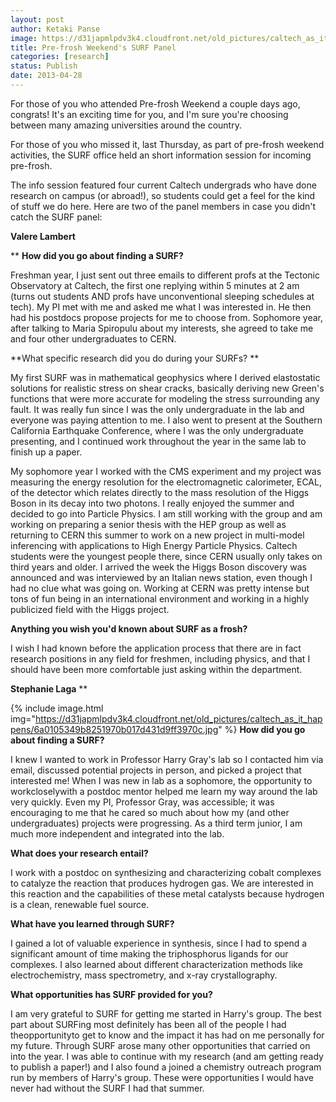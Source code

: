 ```yaml
---
layout: post
author: Ketaki Panse
image: https://d31japmlpdv3k4.cloudfront.net/old_pictures/caltech_as_it_happens/6a0105349b8251970b017eea91fc65970d.jpg
title: Pre-frosh Weekend's SURF Panel 
categories: [research]
status: Publish
date: 2013-04-28
---
```



For those of you who attended Pre-frosh Weekend a couple days ago, congrats! It's an exciting time for you, and I'm sure you're choosing between many amazing universities around the country.

For those of you who missed it, last Thursday, as part of pre-frosh weekend activities, the SURF office held an short information session for incoming pre-frosh.

The info session featured four current Caltech undergrads who have done research on campus (or abroad!), so students could get a feel for the kind of stuff we do here. Here are two of the panel members in case you didn't catch the SURF panel:

**﻿Valere Lambert**

**
**How did you go about finding a SURF?** 

Freshman year, I just sent out three emails to different profs at the Tectonic Observatory at Caltech, the first one replying within 5 minutes at 2 am (turns out students AND profs have unconventional sleeping schedules at tech). My PI met with me and asked me what I was interested in. He then had his postdocs propose projects for me to choose from. Sophomore year, after talking to Maria Spiropulu about my interests, she agreed to take me and four other undergraduates to CERN.

**What specific research did you do during your SURFs? **

My first SURF
 was in mathematical geophysics where I derived elastostatic solutions 
for realistic stress on shear cracks, basically deriving new Green's 
functions that were more accurate for modeling the stress surrounding 
any fault. It was really fun since I was the only undergraduate in the 
lab and everyone was paying attention to me. I also went to present at 
the Southern California Earthquake Conference, where I was the only 
undergraduate presenting, and I continued work throughout the year in 
the same lab to finish up a paper.

My sophomore year I
 worked with the CMS experiment and my project was measuring the energy 
resolution for the electromagnetic calorimeter, ECAL, of the detector 
which relates directly to the mass resolution of the Higgs Boson in its 
decay into two photons. I really enjoyed the summer and decided to go 
into Particle Physics. I am still working with the group and am working 
on preparing a senior thesis with the HEP group as well as returning to 
CERN this summer to work on a new project in multi-model inferencing 
with applications to High Energy Particle Physics. Caltech students were the
 youngest people there, since CERN usually only takes on third years and older. I arrived the week the 
Higgs Boson discovery was announced and was interviewed by an Italian 
news station, even though I had no clue what was going on. Working at 
CERN was pretty intense but tons of fun being in an international 
environment and working in a highly publicized field with the Higgs 
project.

**Anything you wish you'd known about SURF as a frosh?**

I wish I had known before the application 
process that there are in fact research positions in any field for 
freshmen, including physics, and that I should have been more 
comfortable just asking within the department.

**Stephanie Laga**
**


{% include image.html img="https://d31japmlpdv3k4.cloudfront.net/old_pictures/caltech_as_it_happens/6a0105349b8251970b017d431d9ff3970c.jpg" %}
**How did you go about finding a SURF?**

I knew I wanted to work in Professor Harry Gray's lab so I contacted him via email, discussed potential projects in person, and picked a project that interested me! When I was new in lab as a sophomore, the opportunity to 
workcloselywith a postdoc mentor helped me learn my way around the lab
 very quickly. Even my PI, Professor Gray, was accessible; it was 
encouraging to me that he cared so much about how my (and other 
undergraduates) projects were progressing. As a third term junior, I am much more independent and integrated into the lab.

**What does your research entail?**

I work with a postdoc on synthesizing and characterizing cobalt 
complexes to catalyze the reaction that produces hydrogen gas. We are 
interested in this reaction and the capabilities of these metal 
catalysts because hydrogen is a clean, renewable fuel source.

**What have you learned through SURF?**

I gained a lot of valuable experience in synthesis, since I had to
 spend a significant amount of time making the triphosphorus ligands for
 our complexes. I also
 learned about different characterization methods like electrochemistry,
 mass spectrometry, and x-ray crystallography.

**What opportunities has SURF provided for you?**

I am very grateful to SURF for getting me started in Harry's group. The best part about SURFing
 most definitely has been all of the people I had theopportunityto get
 to know and the impact it has had on me personally for my future. 
Through SURF arose many other opportunities that
 carried on into the year. I was able to continue with my research (and 
am getting ready to publish a paper!) and I also found a joined a 
chemistry outreach program
 run by members of Harry's group. These were opportunities I would have 
never had without the SURF I had that summer. 

